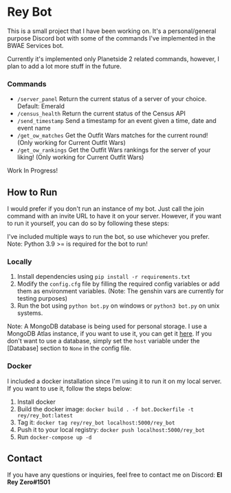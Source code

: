 # Rey Bot
This is a small project that I have been working on.
It's a personal/general purpose Discord bot with some of the commands I've implemented in the BWAE Services bot.

Currently it's implemented only Planetside 2 related commands, however, I plan to add a lot more stuff in the future.

### Commands

- `/server_panel` Return the current status of a server of your choice. Default: Emerald
- `/census_health` Return the current status of the Census API
- `/send_timestamp` Send a timestamp for an event given a time, date and event name
- `/get_ow_matches` Get the Outfit Wars matches for the current round! (Only working for Current Outfit Wars)
- `/get_ow_rankings` Get the Outfit Wars rankings for the server of your liking! (Only working for Current Outfit Wars)

Work In Progress!

## How to Run
I would prefer if you don't run an instance of my bot. Just call the join command with an invite URL to have it on your server. However, if you want to run it yourself, you can do so by following these steps:

I've included multiple ways to run the bot, so use whichever you prefer.
Note: Python 3.9 >= is required for the bot to run!
### Locally
1. Install dependencies using `pip install -r requirements.txt`
2. Modify the `config.cfg` file by filling the required config variables or add them as environment variables.
(Note: The genshin vars are currently for testing purposes)
3. Run the bot using `python bot.py` on windows or `python3 bot.py` on unix systems.

Note: A MongoDB database is being used for personal storage. I use a MongoDB Atlas instance, if you want to use it, you can get it [here](https://www.mongodb.com/en/atlas/database).
If you don't want to use a database, simply set the `host` variable under the [Database] section to `None` in the config file.

### Docker
I included a docker installation since I'm using it to run it on my local server. If you want to use it, follow the steps below:
1. Install docker
2. Build the docker image: `docker build . -f bot.Dockerfile -t rey/rey_bot:latest`
3. Tag it: `docker tag rey/rey_bot localhost:5000/rey_bot`
4. Push it to your local registry: `docker push localhost:5000/rey_bot`
5. Run `docker-compose up -d`

## Contact
If you have any questions or inquiries, feel free to contact me on Discord:
**El Rey Zero#1501**